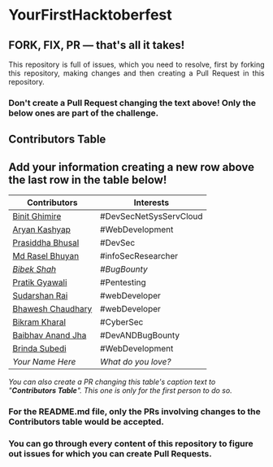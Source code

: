 # YourFirstHacktoberfest
## FORK, FIX, PR — that's all it takes!

<p align="justify">This repository is full of issues, which you need to resolve, first by forking this repository, making changes and then creating a Pull Request in this repository. </p>

### Don't create a Pull Request changing the text above! Only the below ones are part of the challenge.

## Contributors Table

## Add your information creating a new row above the last row in the table below!

Contributors | Interests
------------ | -------------
[Binit Ghimire](https://github.com/TheBinitGhimire) | #DevSecNetSysServCloud
[Aryan Kashyap](https://github.com/iaryankashyap) | #WebDevelopment
[Prasiddha Bhusal](https://github.com/amwsis) | #DevSec
[Md Rasel Bhuyan](https://github.com/Ph4nToM-R4Y) | #infoSecResearcher
[_Bibek Shah_](https://github.com/b1bek) | _#BugBounty_
[Pratik Gyawali](https://github.com/ThePratikGyawali) | #Pentesting
[Sudarshan Rai](https://github.com/mrsudarshanrai) | #webDeveloper
[Bhawesh Chaudhary](https://github.com/callmebhawesh) | #webDeveloper
[Bikram Kharal](https://github.com/bikramkharal) | #CyberSec
[Baibhav Anand Jha](https://github.com/baibhavanand) | #DevANDBugBounty
[Brinda Subedi](https://github.com/brindasubedi) | #WebDevelopment
_Your Name Here_ | _What do you love?_

*You can also create a PR changing this table's caption text to "**Contributors Table**". This one is only for the first person to do so.*

### For the README.md file, only the PRs involving changes to the Contributors table would be accepted.

### You can go through every content of this repository to figure out issues for which you can create Pull Requests. 

